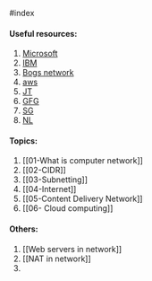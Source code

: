 #index 

#### Useful resources:

1. [Microsoft](https://learn.microsoft.com/en-us/training/modules/network-fundamentals/)
2. [IBM](https://www.ibm.com/topics/networking)
3. [Bogs network](https://www.networkinglearning.com/)
4. [aws](https://aws.amazon.com/what-is/computer-networking/)
5. [JT](https://www.javatpoint.com/computer-network-tutorial)
6. [GFG](https://www.geeksforgeeks.org/computer-network-tutorials/)
7. [SG](https://thestudygenius.com/unicast-broadcast-multicast/)
8. [NL](https://networklessons.com/ospf)

#### Topics:

1. [[01-What is computer network]]
2. [[02-CIDR]]
3. [[03-Subnetting]]
4. [[04-Internet]]
5. [[05-Content Delivery Network]]
6. [[06- Cloud computing]]

#### Others:
1. [[Web servers in network]]
2. [[NAT in network]]
3. 